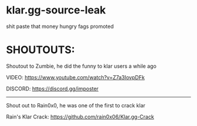 # klar.gg-source-leak
shit paste that money hungry fags promoted

# SHOUTOUTS:
Shoutout to Zumbie, he did the funny to klar users a while ago

VIDEO: https://www.youtube.com/watch?v=Z7a3IovpDFk

DISCORD: https://discord.gg/imposter

---

Shout out to Rain0x0, he was one of the first to crack klar

Rain's Klar Crack: https://github.com/rain0x06/Klar.gg-Crack
